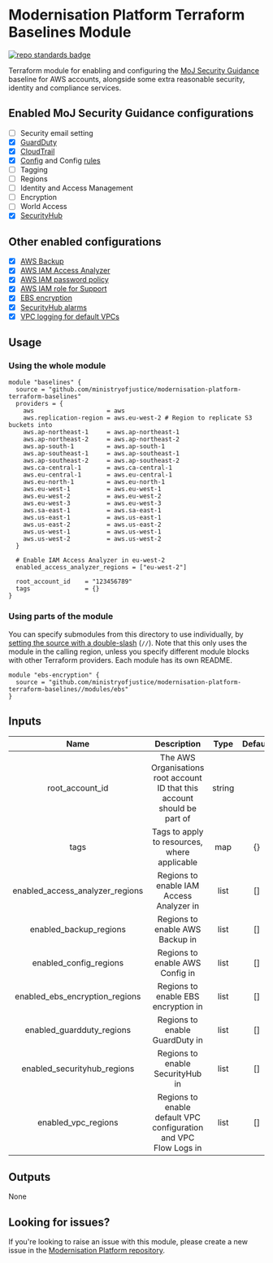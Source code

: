# Modernisation Platform Terraform Baselines Module

[![repo standards badge](https://img.shields.io/badge/dynamic/json?color=blue&style=for-the-badge&logo=github&label=MoJ%20Compliant&query=%24.result&url=https%3A%2F%2Foperations-engineering-reports.cloud-platform.service.justice.gov.uk%2Fapi%2Fv1%2Fcompliant_public_repositories%2Fmodernisation-platform-terraform-baselines)](https://operations-engineering-reports.cloud-platform.service.justice.gov.uk/public-github-repositories.html#modernisation-platform-terraform-baselines "Link to report")

Terraform module for enabling and configuring the [MoJ Security Guidance](https://ministryofjustice.github.io/security-guidance/baseline-aws-accounts/#baseline-for-amazon-web-services-accounts) baseline for AWS accounts, alongside some extra reasonable security, identity and compliance  services.

## Enabled MoJ Security Guidance configurations
- [ ] Security email setting
- [x] [GuardDuty](modules/guardduty/README.md)
- [x] [CloudTrail](modules/cloudtrail/README.md)
- [x] [Config](modules/config/README.md) and Config [rules](modules/config/RULES.md)
- [ ] Tagging
- [ ] Regions
- [ ] Identity and Access Management
- [ ] Encryption
- [ ] World Access
- [x] [SecurityHub](modules/securityhub/README.md)

## Other enabled configurations

- [x] [AWS Backup](modules/backup/README.md)
- [x] [AWS IAM Access Analyzer](modules/access-analyzer/README.md)
- [x] [AWS IAM password policy](modules/iam/README.md)
- [x] [AWS IAM role for Support](modules/support/README.md)
- [x] [EBS encryption](modules/ebs/README.md)
- [x] [SecurityHub alarms](modules/securityhub-alarms/README.md)
- [x] [VPC logging for default VPCs](modules/vpc/README.md)

## Usage
### Using the whole module
```
module "baselines" {
  source = "github.com/ministryofjustice/modernisation-platform-terraform-baselines"
  providers = {
    aws                    = aws
    aws.replication-region = aws.eu-west-2 # Region to replicate S3 buckets into
    aws.ap-northeast-1     = aws.ap-northeast-1
    aws.ap-northeast-2     = aws.ap-northeast-2
    aws.ap-south-1         = aws.ap-south-1
    aws.ap-southeast-1     = aws.ap-southeast-1
    aws.ap-southeast-2     = aws.ap-southeast-2
    aws.ca-central-1       = aws.ca-central-1
    aws.eu-central-1       = aws.eu-central-1
    aws.eu-north-1         = aws.eu-north-1
    aws.eu-west-1          = aws.eu-west-1
    aws.eu-west-2          = aws.eu-west-2
    aws.eu-west-3          = aws.eu-west-3
    aws.sa-east-1          = aws.sa-east-1
    aws.us-east-1          = aws.us-east-1
    aws.us-east-2          = aws.us-east-2
    aws.us-west-1          = aws.us-west-1
    aws.us-west-2          = aws.us-west-2
  }

  # Enable IAM Access Analyzer in eu-west-2
  enabled_access_analyzer_regions = ["eu-west-2"]

  root_account_id    = "123456789"
  tags               = {}
}
```

### Using parts of the module
You can specify submodules from this directory to use individually, by [setting the source with a double-slash](https://www.terraform.io/docs/modules/sources.html#modules-in-package-sub-directories) (`//`). Note that this only uses the module in the calling region, unless you specify different module blocks with other Terraform providers. Each module has its own README.

```
module "ebs-encryption" {
  source = "github.com/ministryofjustice/modernisation-platform-terraform-baselines//modules/ebs"
}
```

## Inputs
| Name | Description | Type   | Default | Required |
|:----:|:-----------:|:------:|:-------:|----------|
| root_account_id | The AWS Organisations root account ID that this account should be part of | string | | yes |
| tags | Tags to apply to resources, where applicable | map | {} | no |
| enabled_access_analyzer_regions | Regions to enable IAM Access Analyzer in | list | [] | no |
| enabled_backup_regions | Regions to enable AWS Backup in |  list | [] | no |
| enabled_config_regions | Regions to enable AWS Config in | list | [] | no |
| enabled_ebs_encryption_regions | Regions to enable EBS encryption in | list | [] | no |
| enabled_guardduty_regions | Regions to enable GuardDuty in | list | [] | no |
| enabled_securityhub_regions | Regions to enable SecurityHub in | list | [] | no |
| enabled_vpc_regions | Regions to enable default VPC configuration and VPC Flow Logs in | list | [] | no |

## Outputs
None

## Looking for issues?
If you're looking to raise an issue with this module, please create a new issue in the [Modernisation Platform repository](https://github.com/ministryofjustice/modernisation-platform/issues).
